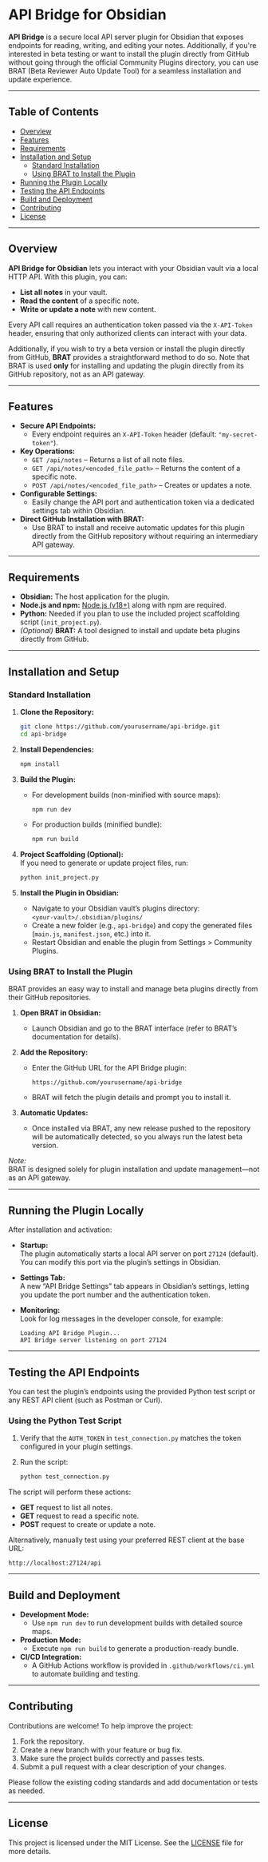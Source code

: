 # API Bridge for Obsidian

**API Bridge** is a secure local API server plugin for Obsidian that exposes endpoints for reading, writing, and editing your notes. Additionally, if you're interested in beta testing or want to install the plugin directly from GitHub without going through the official Community Plugins directory, you can use BRAT (Beta Reviewer Auto Update Tool) for a seamless installation and update experience.

---

## Table of Contents

- [Overview](#overview)
- [Features](#features)
- [Requirements](#requirements)
- [Installation and Setup](#installation-and-setup)
  - [Standard Installation](#standard-installation)
  - [Using BRAT to Install the Plugin](#using-brat-to-install-the-plugin)
- [Running the Plugin Locally](#running-the-plugin-locally)
- [Testing the API Endpoints](#testing-the-api-endpoints)
- [Build and Deployment](#build-and-deployment)
- [Contributing](#contributing)
- [License](#license)

---

## Overview

**API Bridge for Obsidian** lets you interact with your Obsidian vault via a local HTTP API. With this plugin, you can:

- **List all notes** in your vault.
- **Read the content** of a specific note.
- **Write or update a note** with new content.

Every API call requires an authentication token passed via the `X-API-Token` header, ensuring that only authorized clients can interact with your data.

Additionally, if you wish to try a beta version or install the plugin directly from GitHub, **BRAT** provides a straightforward method to do so. Note that BRAT is used **only** for installing and updating the plugin directly from its GitHub repository, not as an API gateway.

---

## Features

- **Secure API Endpoints:**
  - Every endpoint requires an `X-API-Token` header (default: `"my-secret-token"`).
- **Key Operations:**
  - `GET /api/notes` – Returns a list of all note files.
  - `GET /api/notes/<encoded_file_path>` – Returns the content of a specific note.
  - `POST /api/notes/<encoded_file_path>` – Creates or updates a note.
- **Configurable Settings:**
  - Easily change the API port and authentication token via a dedicated settings tab within Obsidian.
- **Direct GitHub Installation with BRAT:**
  - Use BRAT to install and receive automatic updates for this plugin directly from the GitHub repository without requiring an intermediary API gateway.

---

## Requirements

- **Obsidian:** The host application for the plugin.
- **Node.js and npm:** [Node.js (v18+)](https://nodejs.org/) along with npm are required.
- **Python:** Needed if you plan to use the included project scaffolding script (`init_project.py`).
- *(Optional)* **BRAT:** A tool designed to install and update beta plugins directly from GitHub.

---

## Installation and Setup

### Standard Installation

1. **Clone the Repository:**

   ```bash
   git clone https://github.com/yourusername/api-bridge.git
   cd api-bridge
   ```

2. **Install Dependencies:**

   ```bash
   npm install
   ```

3. **Build the Plugin:**

   - For development builds (non-minified with source maps):

     ```bash
     npm run dev
     ```

   - For production builds (minified bundle):

     ```bash
     npm run build
     ```

4. **Project Scaffolding (Optional):**  
   If you need to generate or update project files, run:

   ```bash
   python init_project.py
   ```

5. **Install the Plugin in Obsidian:**

   - Navigate to your Obsidian vault’s plugins directory:  
     `<your-vault>/.obsidian/plugins/`
   - Create a new folder (e.g., `api-bridge`) and copy the generated files (`main.js`, `manifest.json`, etc.) into it.
   - Restart Obsidian and enable the plugin from Settings > Community Plugins.

### Using BRAT to Install the Plugin

BRAT provides an easy way to install and manage beta plugins directly from their GitHub repositories.

1. **Open BRAT in Obsidian:**
   - Launch Obsidian and go to the BRAT interface (refer to BRAT’s documentation for details).

2. **Add the Repository:**
   - Enter the GitHub URL for the API Bridge plugin:
     ```
     https://github.com/yourusername/api-bridge
     ```
   - BRAT will fetch the plugin details and prompt you to install it.

3. **Automatic Updates:**
   - Once installed via BRAT, any new release pushed to the repository will be automatically detected, so you always run the latest beta version.
   
*Note:*  
BRAT is designed solely for plugin installation and update management—not as an API gateway.

---

## Running the Plugin Locally

After installation and activation:

- **Startup:**  
  The plugin automatically starts a local API server on port `27124` (default).  
  You can modify this port via the plugin’s settings in Obsidian.
  
- **Settings Tab:**  
  A new “API Bridge Settings” tab appears in Obsidian’s settings, letting you update the port number and the authentication token.

- **Monitoring:**  
  Look for log messages in the developer console, for example:

  ```plaintext
  Loading API Bridge Plugin...
  API Bridge server listening on port 27124
  ```

---

## Testing the API Endpoints

You can test the plugin’s endpoints using the provided Python test script or any REST API client (such as Postman or Curl).

### Using the Python Test Script

1. Verify that the `AUTH_TOKEN` in `test_connection.py` matches the token configured in your plugin settings.
2. Run the script:

   ```bash
   python test_connection.py
   ```

The script will perform these actions:
- **GET** request to list all notes.
- **GET** request to read a specific note.
- **POST** request to create or update a note.

Alternatively, manually test using your preferred REST client at the base URL:
```
http://localhost:27124/api
```
---

## Build and Deployment

- **Development Mode:**
  - Use `npm run dev` to run development builds with detailed source maps.
- **Production Mode:**
  - Execute `npm run build` to generate a production-ready bundle.
- **CI/CD Integration:**
  - A GitHub Actions workflow is provided in `.github/workflows/ci.yml` to automate building and testing.
---

## Contributing
Contributions are welcome! To help improve the project:

1. Fork the repository.
2. Create a new branch with your feature or bug fix.
3. Make sure the project builds correctly and passes tests.
4. Submit a pull request with a clear description of your changes.

Please follow the existing coding standards and add documentation or tests as needed.

---

## License
This project is licensed under the MIT License. See the [LICENSE](./LICENSE) file for more details.